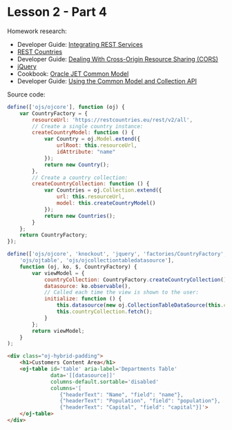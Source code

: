 # Lesson 2 - Part 4

Homework research:

   * Developer Guide: [Integrating REST Services](https://docs.oracle.com/middleware/jet410/jet/developer/GUID-2ED73C1B-10A6-43C9-AF55-ABF1A8990B9F.htm#JETDG171) 
   * [REST Countries](https://restcountries.eu/)
   * Developer Guide: [Dealing With Cross-Origin Resource Sharing (CORS)](https://docs.oracle.com/middleware/jet410/jet/developer/GUID-07537BBC-2EE0-4C82-B815-569D9F5A05E9.htm#JETDG-GUID-07537BBC-2EE0-4C82-B815-569D9F5A05E9)
   * [jQuery](https://jquery.com/)
   * Cookbook: [Oracle JET Common Model](http://www.oracle.com/webfolder/technetwork/jet/jetCookbook.html?component=home&demo=rootFramework_childCommonModel)
   * Developer Guide: [Using the Common Model and Collection API](https://docs.oracle.com/middleware/jet410/jet/developer/GUID-2549871C-9658-4035-B461-A9136554BE74.htm#JETDG166)

Source code:

```js #button { border: none; }
define(['ojs/ojcore'], function (oj) {
    var CountryFactory = {
        resourceUrl: 'https://restcountries.eu/rest/v2/all',
        // Create a single country instance:
        createCountryModel: function () {
            var Country = oj.Model.extend({
                urlRoot: this.resourceUrl, 
                idAttribute: "name"
            });
            return new Country();
        },
        // Create a country collection:
        createCountryCollection: function () {
            var Countries = oj.Collection.extend({
                url: this.resourceUrl, 
                model: this.createCountryModel()
            });
            return new Countries();
        }
    };
    return CountryFactory;
});
```

```js #button { border: none; }
define(['ojs/ojcore', 'knockout', 'jquery', 'factories/CountryFactory',
    'ojs/ojtable', 'ojs/ojcollectiontabledatasource'],
    function (oj, ko, $, CountryFactory) {
        var viewModel = {
            countryCollection: CountryFactory.createCountryCollection(),
            datasource: ko.observable(),
            // Called each time the view is shown to the user:
            initialize: function () {
                this.datasource(new oj.CollectionTableDataSource(this.countryCollection));
                this.countryCollection.fetch();
            }
        };
        return viewModel;
    }
);
```

```html #button { border: none; }
<div class="oj-hybrid-padding">
    <h1>Customers Content Area</h1>
    <oj-table id='table' aria-label='Departments Table'
              data='[[datasource]]' 
              columns-default.sortable='disabled' 
              columns='[
                 {"headerText": "Name", "field": "name"},
                 {"headerText": "Population", "field": "population"},
                 {"headerText": "Capital", "field": "capital"}]'>
    </oj-table>
</div>
```